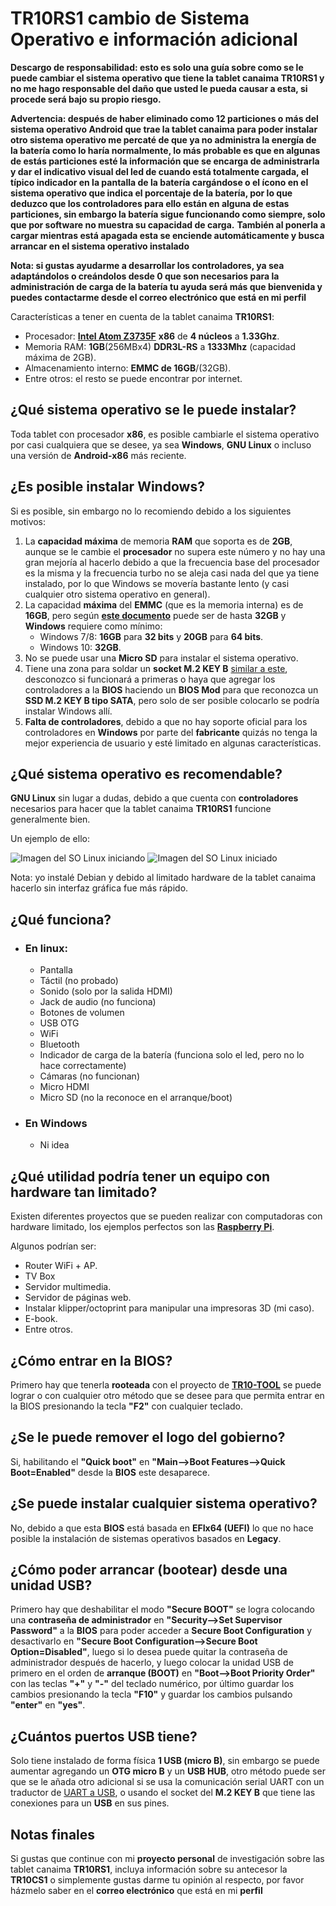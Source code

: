 # TR10RS1 cambio de Sistema Operativo e información adicional

**Descargo de responsabilidad: esto es solo una guía sobre como se le puede cambiar el sistema operativo que tiene la tablet canaima TR10RS1 y no me hago responsable del daño que usted le pueda causar a esta, si procede será bajo su propio riesgo.**

**Advertencia: después de haber eliminado como 12 particiones o más del sistema operativo Android que trae la tablet canaima para poder instalar otro sistema operativo me percaté de que ya no administra la energía de la batería como lo haría normalmente, lo más probable es que en algunas de estás particiones esté la información que se encarga de administrarla y dar el indicativo visual del led de cuando está totalmente cargada, el típico indicador en la pantalla de la batería cargándose o el ícono en el sistema operativo que indica el porcentaje de la batería, por lo que deduzco que los controladores para ello están en alguna de estas particiones, sin embargo la batería sigue funcionando como siempre, solo que por software no muestra su capacidad de carga.**
**También al ponerla a cargar mientras está apagada esta se enciende automáticamente y busca arrancar en el sistema operativo instalado**

**Nota: si gustas ayudarme a desarrollar los controladores, ya sea adaptándolos o creándolos desde 0 que son necesarios para la administración de carga de la batería tu ayuda será más que bienvenida y puedes contactarme desde el correo electrónico que está en mi perfil**

Características a tener en cuenta de la tablet canaima **TR10RS1**:

- Procesador: [**Intel Atom Z3735F**](https://www.intel.la/content/www/xl/es/products/sku/80274/intel-atom-processor-z3735f-2m-cache-up-to-1-83-ghz/specifications.html) **x86** de **4 núcleos** a **1.33Ghz**.
- Memoria RAM: **1GB**(256MBx4) **DDR3L-RS** a **1333Mhz** (capacidad máxima de 2GB).
- Almacenamiento interno: **EMMC de 16GB**/(32GB).
- Entre otros: el resto se puede encontrar por internet.

## ¿Qué sistema operativo se le puede instalar?

Toda tablet con procesador **x86**, es posible cambiarle el sistema operativo por casi cualquiera que se desee, ya sea **Windows**, **GNU Linux** o incluso una versión de **Android-x86** más reciente.

## ¿Es posible instalar Windows?

Si es posible, sin embargo no lo recomiendo debido a los siguientes motivos:

1) La **capacidad máxima** de memoria **RAM** que soporta es de **2GB**, aunque se le cambie el **procesador** no supera este número y no hay una gran mejoría al hacerlo debido a que la frecuencia base del procesador es la misma y la frecuencia turbo no se aleja casi nada del que ya tiene instalado, por lo que Windows se movería bastante lento (y casi cualquier otro sistema operativo en general).
2) La capacidad **máxima** del **EMMC** (que es la memoria interna) es de **16GB**, pero según [**este documento**](https://www.ecs.com.tw/en/Product/TabletPC/TR10RS/download) puede ser de hasta **32GB** y **Windows** requiere como mínimo:
   - Windows 7/8: **16GB** para **32 bits** y **20GB** para **64 bits**.
   - Windows 10: **32GB**.
3) No se puede usar una **Micro SD** para instalar el sistema operativo.
4) Tiene una zona para soldar un **socket M.2 KEY B** [similar a este](https://www.aliexpress.us/item/3256808154255875.html?spm=a2g0o.cart.similar_items.2.166e38da7MIhhp&utparam-url=scene%3Aimage_search%7Cquery_from%3Acart_soldout_item&algo_pvid=da5d7f27-763d-4646-83dd-43f20accda91&algo_exp_id=da5d7f27-763d-4646-83dd-43f20accda91&pdp_ext_f=%7B%22order%22%3A%221%22%7D&pdp_npi=4%40dis%21USD%212.20%212.20%21%21%212.20%212.20%21%402103010e17484491025982536e26fc%2112000044657681317%21sea%21US%213854250801%21X&gatewayAdapt=4itemAdapt), desconozco si funcionará a primeras o haya que agregar los controladores a la **BIOS** haciendo un **BIOS Mod** para que reconozca un **SSD M.2 KEY B tipo SATA**, pero solo de ser posible colocarlo se podría instalar Windows allí.
5) **Falta de controladores**, debido a que no hay soporte oficial para los controladores en **Windows** por parte del **fabricante** quizás no tenga la mejor experiencia de usuario y esté limitado en algunas características.

## ¿Qué sistema operativo es recomendable?

**GNU Linux** sin lugar a dudas, debido a que cuenta con **controladores** necesarios para hacer que la tablet canaima **TR10RS1** funcione generalmente bien.

Un ejemplo de ello:

![Imagen del SO Linux iniciando](/img/IMG_20250529_170318.jpg)
![Imagen del SO Linux iniciado](/img/IMG_20250529_170611.jpg)

Nota: yo instalé Debian y debido al limitado hardware de la tablet canaima hacerlo sin interfaz gráfica fue más rápido.

## ¿Qué funciona?

- ### En linux:

  - Pantalla
  - Táctil (no probado)
  - Sonido (solo por la salida HDMI)
  - Jack de audio (no funciona)
  - Botones de volumen
  - USB OTG
  - WiFi
  - Bluetooth
  - Indicador de carga de la batería (funciona solo el led, pero no lo hace correctamente)
  - Cámaras (no funcionan)
  - Micro HDMI
  - Micro SD (no la reconoce en el arranque/boot)

- ### En Windows
  - Ni idea

## ¿Qué utilidad podría tener un equipo con hardware tan limitado?

Existen diferentes proyectos que se pueden realizar con computadoras con hardware limitado, los ejemplos perfectos son las [**Raspberry Pi**](https://www.raspberrypi.com/).

Algunos podrían ser:

- Router WiFi + AP.
- TV Box
- Servidor multimedia.
- Servidor de páginas web.
- Instalar klipper/octoprint para manipular una impresoras 3D (mi caso).
- E-book.
- Entre otros.

## ¿Cómo entrar en la BIOS?

Primero hay que tenerla **rooteada** con el proyecto de [**TR10-TOOL**](https://github.com/neocarvajal/TR10-TOOL) se puede lograr o con cualquier otro método que se desee para que permita entrar en la BIOS presionando la tecla **"F2"** con cualquier teclado.

## ¿Se le puede remover el logo del gobierno?

Si, habilitando el **"Quick boot"** en **"Main-->Boot Features-->Quick Boot=Enabled"** desde la **BIOS** este desaparece.

## ¿Se puede instalar cualquier sistema operativo?

No, debido a que esta **BIOS** está basada en **EFIx64 (UEFI)** lo que no hace posible la instalación de sistemas operativos basados en **Legacy**.

## ¿Cómo poder arrancar (bootear) desde una unidad USB?

Primero hay que deshabilitar el modo **"Secure BOOT"** se logra colocando una **contraseña de administrador** en **"Security-->Set Supervisor Password"** a la **BIOS** para poder acceder a **Secure Boot Configuration** y desactivarlo en **"Secure Boot Configuration-->Secure Boot Option=Disabled"**, luego si lo desea puede quitar la contraseña de administrador después de hacerlo, y luego colocar la unidad USB de primero en el orden de **arranque (BOOT)** en **"Boot-->Boot Priority Order"** con las teclas **"+"** y **"-"** del teclado numérico, por último guardar los cambios presionando la tecla **"F10"** y guardar los cambios pulsando **"enter"** en **"yes"**.

## ¿Cuántos puertos USB tiene?

Solo tiene instalado de forma física **1 USB (micro B)**, sin embargo se puede aumentar agregando un **OTG micro B** y un **USB HUB**, otro método puede ser que se le añada otro adicional si se usa la comunicación serial UART con un traductor de [UART a USB](https://www.aliexpress.us/item/3256806418302191.html?spm=a2g0o.cart.similar_items.1.166e38da7MIhhp&utparam-url=scene%3Aimage_search%7Cquery_from%3Acart_soldout_item&algo_pvid=d5e3b5f2-f276-4b62-98ed-692b26c2e417&algo_exp_id=d5e3b5f2-f276-4b62-98ed-692b26c2e417&pdp_ext_f=%7B%22order%22%3A%22271%22%7D&pdp_npi=4%40dis%21USD%218.11%212.66%21%21%2158.05%2119.03%21%402101ea7117484497414076128ed5b5%2112000037796709909%21sea%21US%213854250801%21X&gatewayAdapt=4itemAdapt), o usando el socket del **M.2 KEY B** que tiene las conexiones para un **USB** en sus pines.

## Notas finales

Si gustas que continue con mi **proyecto personal** de investigación sobre las tablet canaima **TR10RS1**, incluya información sobre su antecesor la **TR10CS1** o simplemente gustas darme tu opinión al respecto, por favor házmelo saber en el **correo electrónico** que está en mi **perfil**